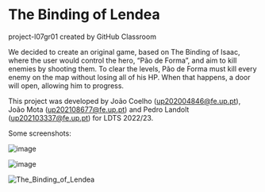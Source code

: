 # The Binding of Lendea
project-l07gr01 created by GitHub Classroom

We decided to create an original game, based on The Binding of Isaac, where the user would control the hero, “Pão de Forma”, and aim to kill enemies by shooting them.
To clear the levels, Pão de Forma must kill every enemy on the map without losing all of his HP. When that happens, a door will open, allowing him to progress.

This project was developed by João Coelho (up202004846@fe.up.pt), João Mota (up202108677@fe.up.pt) and Pedro Landolt (up202103337@fe.up.pt) for LDTS 2022/23.

Some screenshots:

![image](https://user-images.githubusercontent.com/92723402/207059444-d1b64b62-30e9-43b0-9f56-ff92a1467850.png)

![image](https://user-images.githubusercontent.com/92723402/207061892-1fc0c342-9a6c-4eb4-9f5e-c4986ec9c921.png)

![The_Binding_of_Lendea](https://user-images.githubusercontent.com/92723402/209191871-bfb48d2a-4ade-449a-8a25-d6ca439960f5.gif)
